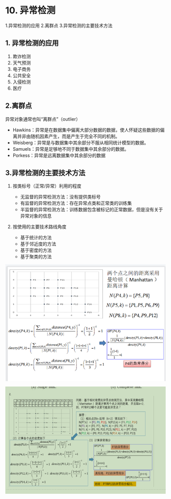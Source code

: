 # 10. 异常检测

1.异常检测的应用
2.离群点
3.异常检测的主要技术方法

## 1. 异常检测的应用

1. 欺诈检测
2. 天气预测
3. 电子商务
4. 公共安全
5. 入侵检测
6. 医疗

## 2.离群点

异常对象通常也叫“离群点”（outlier）

- Hawkins：异常是在数据集中偏离大部分数据的数据，使人怀疑这些数据的偏离并非由随机因素产生，而是产生于完全不同的机制。
- Weisberg：异常是与数据集中其余部分不服从相同统计模型的数据。
- Samuels：异常是足够地不同于数据集中其余部分的数据。
- Porkess：异常是远离数据集中其余部分的数据

## 3.异常检测的主要技术方法

1. 按类标号（正常/异常）利用的程度

   - 无监督的异常检测方法：没有提供类标号
   - 有监督的异常检测方法：存在异常点类和正常类的训练集
   - 半监督的异常检测方法：训练数据包含被标记的正常数据，但是没有关于异常对象的信息

2. 按使用的主要技术路线角度

    - 基于统计的方法
    - 基于邻近度的方法
    - 基于密度的方法
    - 基于聚类的方法

![20220103204325](https://raw.githubusercontent.com/Logible/Image/main/note_image/20220103204325.png)

![20220104104234](https://raw.githubusercontent.com/Logible/Image/main/note_image/20220104104234.png)
